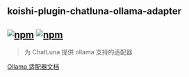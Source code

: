 ## koishi-plugin-chatluna-ollama-adapter

## [![npm](https://img.shields.io/npm/v/koishi-plugin-chatluna-ollama-adapter)](https://www.npmjs.com/package/koishi-plugin-chatluna-ollama-adapter) [![npm](https://img.shields.io/npm/dm/koishi-plugin-chatluna-ollama-adapter)](https://www.npmjs.com/package/koishi-plugin-chatluna-ollama-adapter)

> 为 ChatLuna 提供 ollama 支持的适配器

[Ollama 适配器文档](https://chatluna.chat/guide/configure-model-platform/ollama.html)
